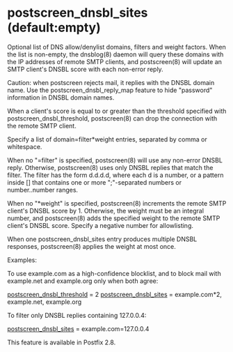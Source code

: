 # postscreen_dnsbl_sites (default:empty) 

Optional list of DNS allow/denylist domains, filters and weight
factors. When the list is non-empty, the dnsblog(8) daemon will
query these domains with the IP addresses of remote SMTP clients,
and postscreen(8) will update an SMTP client's DNSBL score with
each non-error reply. 

 Caution: when postscreen rejects mail, it replies with the DNSBL
domain name. Use the postscreen_dnsbl_reply_map feature to hide
"password" information in DNSBL domain names. 

 When a client's score is equal to or greater than the threshold
specified with postscreen_dnsbl_threshold, postscreen(8) can drop
the connection with the remote SMTP client. 

 Specify a list of domain=filter*weight entries, separated by
comma or whitespace.  



  When no "=filter" is specified, postscreen(8) will use any
non-error DNSBL reply.  Otherwise, postscreen(8) uses only DNSBL
replies that match the filter. The filter has the form d.d.d.d,
where each d is a number, or a pattern inside [] that contains one
or more ";"-separated numbers or number..number ranges.  

  When no "*weight" is specified, postscreen(8) increments
the remote SMTP client's DNSBL score by 1.  Otherwise, the weight must be
an integral number, and postscreen(8) adds the specified weight to
the remote SMTP client's DNSBL score.  Specify a negative number for
allowlisting.  

  When one postscreen_dnsbl_sites entry produces multiple
DNSBL responses, postscreen(8) applies the weight at most once.




 Examples: 

 To use example.com as a high-confidence blocklist, and to
block mail with example.net and example.org only when both agree:



<a href="postconf.5.html#postscreen_dnsbl_threshold">postscreen_dnsbl_threshold</a> = 2
<a href="postconf.5.html#postscreen_dnsbl_sites">postscreen_dnsbl_sites</a> = example.com*2, example.net, example.org


 To filter only DNSBL replies containing 127.0.0.4: 


<a href="postconf.5.html#postscreen_dnsbl_sites">postscreen_dnsbl_sites</a> = example.com=127.0.0.4


 This feature is available in Postfix 2.8. 


